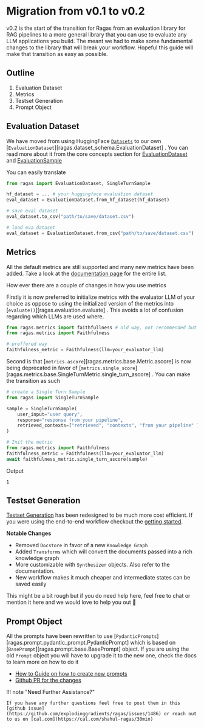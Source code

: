 # Migration from v0.1 to v0.2

v0.2 is the start of the transition for Ragas from an evaluation library for RAG pipelines to a more general library that you can use to evaluate any LLM applications you build. The meant we had to make some fundamental changes to the library that will break your workflow. Hopeful this guide will make that transition as easy as possible.

## Outline

1. Evaluation Dataset
2. Metrics
3. Testset Generation
4. Prompt Object

## Evaluation Dataset

We have moved from using HuggingFace [`Datasets`](https://huggingface.co/docs/datasets/v3.0.1/en/package_reference/main_classes#datasets.Dataset) to our own [`EvaluationDataset`][ragas.dataset_schema.EvaluationDataset] . You can read more about it from the core concepts section for [EvaluationDataset](../../concepts/components/eval_dataset.md) and [EvaluationSample](../../concepts/components/eval_sample.md)

You can easily translate 

```python
from ragas import EvaluationDataset, SingleTurnSample

hf_dataset = ... # your huggingface evaluation dataset
eval_dataset = EvaluationDataset.from_hf_dataset(hf_dataset)

# save eval dataset
eval_dataset.to_csv("path/to/save/dataset.csv")

# load eva dataset
eval_dataset = EvaluationDataset.from_csv("path/to/save/dataset.csv")
```

## Metrics

All the default metrics are still supported and many new metrics have been added. Take a look at the [documentation page](../../concepts/metrics/available_metrics/index.md) for the entire list.

How ever there are a couple of changes in how you use metrics

Firstly it is now preferred to initialize metrics with the evaluator LLM of your choice as oppose to using the initialized version of the metrics into [`evaluate()`][ragas.evaluation.evaluate] . This avoids a lot of confusion regarding which LLMs are used where.

```python
from ragas.metrics import faithfullness # old way, not recommended but still supported till v0.3
from ragas.metrics import Faithfulness

# preffered way
faithfulness_metric = Faithfulness(llm=your_evaluator_llm)
```
Second is that [`metrics.ascore`][ragas.metrics.base.Metric.ascore] is now being deprecated in favor of [`metrics.single_score`][ragas.metrics.base.SingleTurnMetric.single_turn_ascore] . You can make the transition as such

```python
# create a Single Turn Sample
from ragas import SingleTurnSample

sample = SingleTurnSample(
    user_input="user query", 
    response="response from your pipeline",
    retrieved_contexts=["retrieved", "contexts", "from your pipeline" ]
)

# Init the metric
from ragas.metrics import Faithfulness
faithfulness_metric = Faithfulness(llm=your_evaluator_llm)
await faithfulness_metric.single_turn_ascore(sample)
```
Output
```
1
```

## Testset Generation

[Testset Generation](../../concepts/test_data_generation/rag.md) has been redesigned to be much more cost efficient. If you were using the end-to-end workflow checkout the [getting started](../../getstarted/rag_testset_generation.md).

**Notable Changes**

- Removed `Docstore` in favor of a new `Knowledge Graph`
- Added `Transforms` which will convert the documents passed into a rich knowledge graph
- More customizable with `Synthesizer` objects. Also refer to the documentation.
- New workflow makes it much cheaper and intermediate states can be saved easily

This might be a bit rough but if you do need help here, feel free to chat or mention it here and we would love to help you out 🙂

## Prompt Object

All the prompts have been rewritten to use [`PydanticPrompts`][ragas.prompt.pydantic_prompt.PydanticPrompt] which is based on [`BasePrompt`][ragas.prompt.base.BasePrompt] object. If you are using the old `Prompt` object you will have to upgrade it to the new one, check the docs to learn more on how to do it

- [How to Guide on how to create new prompts](./../customizations/metrics/_modifying-prompts-metrics.md)
- [Github PR for the changes](https://github.com/explodinggradients/ragas/pull/1462)

!!! note "Need Further Assistance?"

    If you have any further questions feel free to post them in this [github issue](https://github.com/explodinggradients/ragas/issues/1486) or reach out to us on [cal.com](https://cal.com/shahul-ragas/30min)


